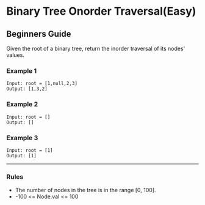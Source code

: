 # Binary Tree Onorder Traversal(Easy)

## Beginners Guide

Given the root of a binary tree, return the inorder traversal of its nodes' values.

### Example 1

```go=
Input: root = [1,null,2,3]
Output: [1,3,2]
```

### Example 2

```go=
Input: root = []
Output: []
```

### Example 3

```go=
Input: root = [1]
Output: [1]
```

---

### Rules

* The number of nodes in the tree is in the range [0, 100].
* -100 <= Node.val <= 100
